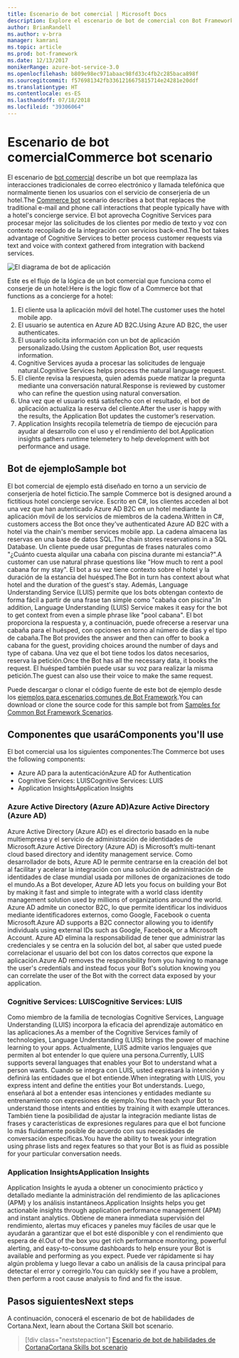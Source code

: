 ```yaml
---
title: Escenario de bot comercial | Microsoft Docs
description: Explore el escenario de bot de comercial con Bot Framework.
author: BrianRandell
ms.author: v-brra
manager: kamrani
ms.topic: article
ms.prod: bot-framework
ms.date: 12/13/2017
monikerRange: azure-bot-service-3.0
ms.openlocfilehash: b809e98ec971abaac98fd33c4fb2c285baca898f
ms.sourcegitcommit: f576981342fb3361216675815714e24281e20ddf
ms.translationtype: HT
ms.contentlocale: es-ES
ms.lasthandoff: 07/18/2018
ms.locfileid: "39306064"
---
```

# <a name="commerce-bot-scenario"></a><span data-ttu-id="b703b-103">Escenario de bot comercial</span><span class="sxs-lookup"><span data-stu-id="b703b-103">Commerce bot scenario</span></span>
<span data-ttu-id="b703b-104">El escenario de [bot comercial](bot-service-scenario-commerce.md) describe un bot que reemplaza las interacciones tradicionales de correo electrónico y llamada telefónica que normalmente tienen los usuarios con el servicio de conserjería de un hotel.</span><span class="sxs-lookup"><span data-stu-id="b703b-104">The [Commerce bot](bot-service-scenario-commerce.md) scenario describes a bot that replaces the traditional e-mail and phone call interactions that people typically have with a hotel's concierge service.</span></span> <span data-ttu-id="b703b-105">El bot aprovecha Cognitive Services para procesar mejor las solicitudes de los clientes por medio de texto y voz con contexto recopilado de la integración con servicios back-end.</span><span class="sxs-lookup"><span data-stu-id="b703b-105">The bot takes advantage of Cognitive Services to better process customer requests via text and voice with context gathered from integration with backend services.</span></span>

![El diagrama de bot de aplicación](~/media/scenarios/bot-service-scenario-commerce-bot.png)

<span data-ttu-id="b703b-107">Este es el flujo de la lógica de un bot comercial que funciona como el conserje de un hotel:</span><span class="sxs-lookup"><span data-stu-id="b703b-107">Here is the logic flow of a Commerce bot that functions as a concierge for a hotel:</span></span>

1. <span data-ttu-id="b703b-108">El cliente usa la aplicación móvil del hotel.</span><span class="sxs-lookup"><span data-stu-id="b703b-108">The customer uses the hotel mobile app.</span></span>
2. <span data-ttu-id="b703b-109">El usuario se autentica en Azure AD B2C.</span><span class="sxs-lookup"><span data-stu-id="b703b-109">Using Azure AD B2C, the user authenticates.</span></span>
3. <span data-ttu-id="b703b-110">El usuario solicita información con un bot de aplicación personalizado.</span><span class="sxs-lookup"><span data-stu-id="b703b-110">Using the custom Application Bot, user requests information.</span></span> 
4. <span data-ttu-id="b703b-111">Cognitive Services ayuda a procesar las solicitudes de lenguaje natural.</span><span class="sxs-lookup"><span data-stu-id="b703b-111">Cognitive Services helps process the natural language request.</span></span>
5. <span data-ttu-id="b703b-112">El cliente revisa la respuesta, quien además puede matizar la pregunta mediante una conversación natural.</span><span class="sxs-lookup"><span data-stu-id="b703b-112">Response is reviewed by customer who can refine the question using natural conversation.</span></span>
6. <span data-ttu-id="b703b-113">Una vez que el usuario está satisfecho con el resultado, el bot de aplicación actualiza la reserva del cliente.</span><span class="sxs-lookup"><span data-stu-id="b703b-113">After the user is happy with the results, the Application Bot updates the customer’s reservation.</span></span>
7. <span data-ttu-id="b703b-114">Application Insights recopila telemetría de tiempo de ejecución para ayudar al desarrollo con el uso y el rendimiento del bot.</span><span class="sxs-lookup"><span data-stu-id="b703b-114">Application insights gathers runtime telemetery to help development with bot performance and usage.</span></span>

## <a name="sample-bot"></a><span data-ttu-id="b703b-115">Bot de ejemplo</span><span class="sxs-lookup"><span data-stu-id="b703b-115">Sample bot</span></span>
<span data-ttu-id="b703b-116">El bot comercial de ejemplo está diseñado en torno a un servicio de conserjería de hotel ficticio.</span><span class="sxs-lookup"><span data-stu-id="b703b-116">The sample Commerce bot is designed around a fictitious hotel concierge service.</span></span> <span data-ttu-id="b703b-117">Escrito en C#, los clientes acceden al bot una vez que han autenticado Azure AD B2C en un hotel mediante la aplicación móvil de los servicios de miembros de la cadena.</span><span class="sxs-lookup"><span data-stu-id="b703b-117">Written in C#, customers access the Bot once they've authenticated Azure AD B2C with a hotel via the chain's member services mobile app.</span></span> <span data-ttu-id="b703b-118">La cadena almacena las reservas en una base de datos SQL.</span><span class="sxs-lookup"><span data-stu-id="b703b-118">The chain stores reservations in a SQL Database.</span></span> <span data-ttu-id="b703b-119">Un cliente puede usar preguntas de frases naturales como "¿Cuánto cuesta alquilar una cabaña con piscina durante mi estancia?".</span><span class="sxs-lookup"><span data-stu-id="b703b-119">A customer can use natural phrase questions like "How much to rent a pool cabana for my stay".</span></span> <span data-ttu-id="b703b-120">El bot a su vez tiene contexto sobre el hotel y la duración de la estancia del huésped.</span><span class="sxs-lookup"><span data-stu-id="b703b-120">The Bot in turn has context about what hotel and the duration of the guest's stay.</span></span> <span data-ttu-id="b703b-121">Además, Language Understanding Service (LUIS) permite que los bots obtengan contexto de forma fácil a partir de una frase tan simple como "cabaña con piscina".</span><span class="sxs-lookup"><span data-stu-id="b703b-121">In addition, Language Understanding (LUIS) Service makes it easy for the bot to get context from even a simple phrase like "pool cabana".</span></span> <span data-ttu-id="b703b-122">El bot proporciona la respuesta y, a continuación, puede ofrecerse a reservar una cabaña para el huésped, con opciones en torno al número de días y el tipo de cabaña.</span><span class="sxs-lookup"><span data-stu-id="b703b-122">The Bot provides the answer and then can offer to book a cabana for the guest, providing choices around the number of days and type of cabana.</span></span> <span data-ttu-id="b703b-123">Una vez que el bot tiene todos los datos necesarios, reserva la petición.</span><span class="sxs-lookup"><span data-stu-id="b703b-123">Once the Bot has all the necessary data, it books the request.</span></span> <span data-ttu-id="b703b-124">El huésped también puede usar su voz para realizar la misma petición.</span><span class="sxs-lookup"><span data-stu-id="b703b-124">The guest can also use their voice to make the same request.</span></span>

<span data-ttu-id="b703b-125">Puede descargar o clonar el código fuente de este bot de ejemplo desde los [ejemplos para escenarios comunes de Bot Framework](https://aka.ms/bot/scenarios).</span><span class="sxs-lookup"><span data-stu-id="b703b-125">You can download or clone the source code for this sample bot from [Samples for Common Bot Framework Scenarios](https://aka.ms/bot/scenarios).</span></span>

## <a name="components-youll-use"></a><span data-ttu-id="b703b-126">Componentes que usará</span><span class="sxs-lookup"><span data-stu-id="b703b-126">Components you'll use</span></span>
<span data-ttu-id="b703b-127">El bot comercial usa los siguientes componentes:</span><span class="sxs-lookup"><span data-stu-id="b703b-127">The Commerce bot uses the following components:</span></span>
-   <span data-ttu-id="b703b-128">Azure AD para la autenticación</span><span class="sxs-lookup"><span data-stu-id="b703b-128">Azure AD for Authentication</span></span>
-   <span data-ttu-id="b703b-129">Cognitive Services: LUIS</span><span class="sxs-lookup"><span data-stu-id="b703b-129">Cognitive Services: LUIS</span></span>
-   <span data-ttu-id="b703b-130">Application Insights</span><span class="sxs-lookup"><span data-stu-id="b703b-130">Application Insights</span></span>

### <a name="azure-active-directory-azure-ad"></a><span data-ttu-id="b703b-131">Azure Active Directory (Azure AD)</span><span class="sxs-lookup"><span data-stu-id="b703b-131">Azure Active Directory (Azure AD)</span></span>
<span data-ttu-id="b703b-132">Azure Active Directory (Azure AD) es el directorio basado en la nube multiempresa y el servicio de administración de identidades de Microsoft.</span><span class="sxs-lookup"><span data-stu-id="b703b-132">Azure Active Directory (Azure AD) is Microsoft’s multi-tenant cloud based directory and identity management service.</span></span> <span data-ttu-id="b703b-133">Como desarrollador de bots, Azure AD le permite centrarse en la creación del bot al facilitar y acelerar la integración con una solución de administración de identidades de clase mundial usada por millones de organizaciones de todo el mundo.</span><span class="sxs-lookup"><span data-stu-id="b703b-133">As a Bot developer, Azure AD lets you focus on building your Bot by making it fast and simple to integrate with a world class identity management solution used by millions of organizations around the world.</span></span> <span data-ttu-id="b703b-134">Azure AD admite un conector B2C, lo que permite identificar los individuos mediante identificadores externos, como Google, Facebook o cuenta Microsoft.</span><span class="sxs-lookup"><span data-stu-id="b703b-134">Azure AD supports a B2C connector allowing you to identify individuals using external IDs such as Google, Facebook, or a Microsoft Account.</span></span> <span data-ttu-id="b703b-135">Azure AD elimina la responsabilidad de tener que administrar las credenciales y se centra en la solución del bot, al saber que usted puede correlacionar el usuario del bot con los datos correctos que expone la aplicación.</span><span class="sxs-lookup"><span data-stu-id="b703b-135">Azure AD removes the responsibility from you having to manage the user's credentials and instead focus your Bot's solution knowing you can correlate the user of the Bot with the correct data exposed by your application.</span></span>

### <a name="cognitive-services-luis"></a><span data-ttu-id="b703b-136">Cognitive Services: LUIS</span><span class="sxs-lookup"><span data-stu-id="b703b-136">Cognitive Services: LUIS</span></span>
<span data-ttu-id="b703b-137">Como miembro de la familia de tecnologías Cognitive Services, Language Understanding (LUIS) incorpora la eficacia del aprendizaje automático en las aplicaciones.</span><span class="sxs-lookup"><span data-stu-id="b703b-137">As a member of the Cognitive Services family of technologies, Language Understanding (LUIS) brings the power of machine learning to your apps.</span></span> <span data-ttu-id="b703b-138">Actualmente, LUIS admite varios lenguajes que permiten al bot entender lo que quiere una persona.</span><span class="sxs-lookup"><span data-stu-id="b703b-138">Currently, LUIS supports several languages that enables your Bot to understand what a person wants.</span></span> <span data-ttu-id="b703b-139">Cuando se integra con LUIS, usted expresará la intención y definirá las entidades que el bot entiende.</span><span class="sxs-lookup"><span data-stu-id="b703b-139">When integrating with LUIS, you express intent and define the entities your Bot understands.</span></span> <span data-ttu-id="b703b-140">Luego, enseñará al bot a entender esas intenciones y entidades mediante su entrenamiento con expresiones de ejemplo.</span><span class="sxs-lookup"><span data-stu-id="b703b-140">You then teach your Bot to understand those intents and entities by training it with example utterances.</span></span> <span data-ttu-id="b703b-141">También tiene la posibilidad de ajustar la integración mediante listas de frases y características de expresiones regulares para que el bot funcione lo más fluidamente posible de acuerdo con sus necesidades de conversación específicas.</span><span class="sxs-lookup"><span data-stu-id="b703b-141">You have the ability to tweak your integration using phrase lists and regex features so that your Bot is as fluid as possible for your particular conversation needs.</span></span>

### <a name="application-insights"></a><span data-ttu-id="b703b-142">Application Insights</span><span class="sxs-lookup"><span data-stu-id="b703b-142">Application Insights</span></span>
<span data-ttu-id="b703b-143">Application Insights le ayuda a obtener un conocimiento práctico y detallado mediante la administración del rendimiento de las aplicaciones (APM) y los análisis instantáneos.</span><span class="sxs-lookup"><span data-stu-id="b703b-143">Application Insights helps you get actionable insights through application performance management (APM) and instant analytics.</span></span> <span data-ttu-id="b703b-144">Obtiene de manera inmediata supervisión del rendimiento, alertas muy eficaces y paneles muy fáciles de usar que le ayudarán a garantizar que el bot esté disponible y con el rendimiento que espera de él.</span><span class="sxs-lookup"><span data-stu-id="b703b-144">Out of the box you get rich performance monitoring, powerful alerting, and easy-to-consume dashboards to help ensure your Bot is available and performing as you expect.</span></span> <span data-ttu-id="b703b-145">Puede ver rápidamente si hay algún problema y luego llevar a cabo un análisis de la causa principal para detectar el error y corregirlo.</span><span class="sxs-lookup"><span data-stu-id="b703b-145">You can quickly see if you have a problem, then perform a root cause analysis to find and fix the issue.</span></span>

## <a name="next-steps"></a><span data-ttu-id="b703b-146">Pasos siguientes</span><span class="sxs-lookup"><span data-stu-id="b703b-146">Next steps</span></span>
<span data-ttu-id="b703b-147">A continuación, conocerá el escenario de bot de habilidades de Cortana.</span><span class="sxs-lookup"><span data-stu-id="b703b-147">Next, learn about the Cortana Skill bot scenario.</span></span>

> [!div class="nextstepaction"]
> [<span data-ttu-id="b703b-148">Escenario de bot de habilidades de Cortana</span><span class="sxs-lookup"><span data-stu-id="b703b-148">Cortana Skills bot scenario</span></span>](bot-service-scenario-cortana-skill.md)
